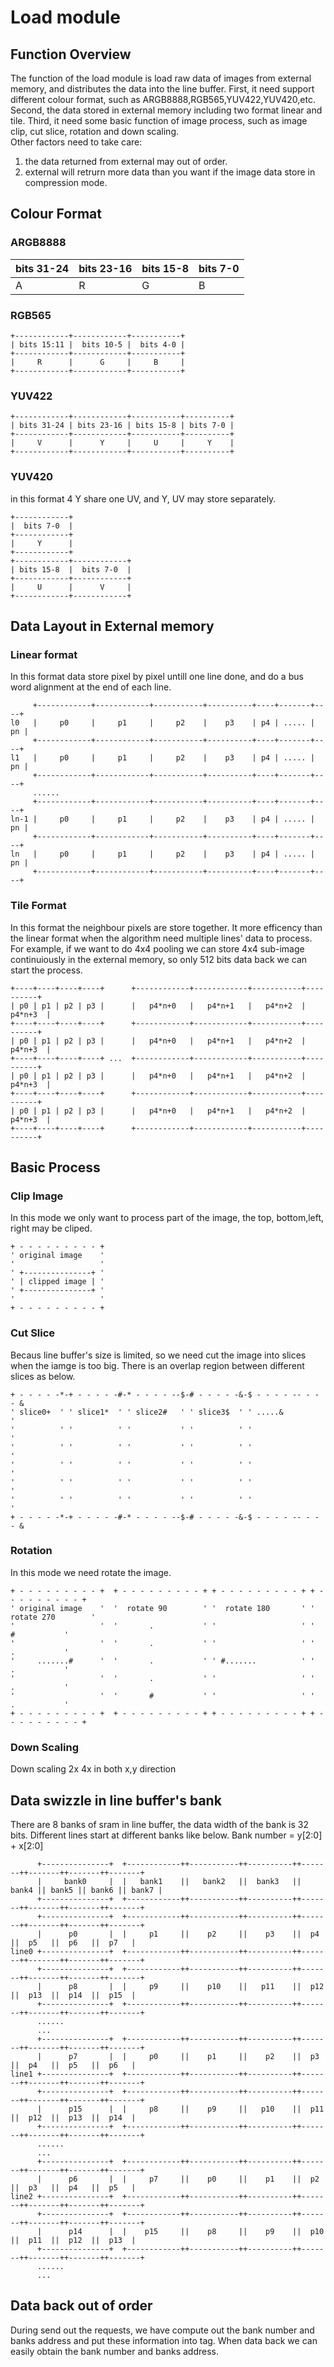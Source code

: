 # Load module
## Function Overview
The function of the load module is load raw data of images from external memory, 
and distributes the data into the line buffer. 
First, it need support different colour format, such as  ARGB8888,RGB565,YUV422,YUV420,etc.
Second, the data stored in external memory including two format linear and tile.
Third, it need some basic function of image process, such as image clip, cut slice, rotation and down scaling.<br>
Other factors need to take care:
1) the data returned from external may out of order.
2) external will retrurn more data than you want if the image data store in compression mode.
## Colour Format
### ARGB8888
| bits 31-24 | bits 23-16 | bits 15-8 | bits 7-0 |
|----|----|----|----|
|      A     |      R     |     G     |     B    |

### RGB565
```
+------------+------------+-----------+
| bits 15:11 |  bits 10-5 |  bits 4-0 |
+------------+------------+-----------+
|     R      |      G     |     B     |
+------------+------------+-----------+
```
### YUV422
```
+------------+------------+-----------+----------+
| bits 31-24 | bits 23-16 | bits 15-8 | bits 7-0 |
+------------+------------+-----------+----------+
|     V      |      Y     |     U     |     Y    |
+------------+------------+-----------+----------+
```
### YUV420
in this format 4 Y share one UV, and Y, UV may store separately.
```
+------------+
|  bits 7-0  |
+------------+
|     Y      |
+------------+
+------------+------------+
| bits 15-8  |  bits 7-0  |
+------------+------------+
|     U      |      V     |
+------------+------------+
```
## Data Layout in External memory
### Linear format 
In this format data store pixel by pixel untill one line done, and do a bus word alignment at the end of each line.
```
     +------------+------------+-----------+----------+----+-------+----+
l0   |     p0     |     p1     |     p2    |    p3    | p4 | ..... | pn |
     +------------+------------+-----------+----------+----+-------+----+
l1   |     p0     |     p1     |     p2    |    p3    | p4 | ..... | pn |
     +------------+------------+-----------+----------+----+-------+----+
     ......
     +------------+------------+-----------+----------+----+-------+----+
ln-1 |     p0     |     p1     |     p2    |    p3    | p4 | ..... | pn |
     +------------+------------+-----------+----------+----+-------+----+
ln   |     p0     |     p1     |     p2    |    p3    | p4 | ..... | pn |
     +------------+------------+-----------+----------+----+-------+----+
```
### Tile Format
In this format the neighbour pixels are store together. 
It more efficency than the linear format when the algorithm need multiple lines' data to process.
For example, if we want to do 4x4 pooling we can store 4x4 sub-image continuiously in the external memory, 
so only 512 bits data back we can start the process.
```
+----+----+----+----+      +------------+------------+-----------+----------+
| p0 | p1 | p2 | p3 |      |   p4*n+0   |   p4*n+1   |   p4*n+2  |  p4*n+3  |
+----+----+----+----+      +------------+------------+-----------+----------+
| p0 | p1 | p2 | p3 |      |   p4*n+0   |   p4*n+1   |   p4*n+2  |  p4*n+3  |
+----+----+----+----+ ...  +------------+------------+-----------+----------+
| p0 | p1 | p2 | p3 |      |   p4*n+0   |   p4*n+1   |   p4*n+2  |  p4*n+3  |
+----+----+----+----+      +------------+------------+-----------+----------+
| p0 | p1 | p2 | p3 |      |   p4*n+0   |   p4*n+1   |   p4*n+2  |  p4*n+3  |
+----+----+----+----+      +------------+------------+-----------+----------+    
```
## Basic Process
### Clip Image
In this mode we only want to process part of the image, the top, bottom,left, right may be cliped.
```
+ - - - - - - - - - +
' original image    '
'                   '
' +---------------+ '
' | clipped image | '
' +---------------+ '
'                   '
+ - - - - - - - - - +
```
### Cut Slice
Becaus line buffer's size is limited, so we need cut the image into slices when the iamge is too big.
There is an overlap region between different slices as below.
```
+ - - - - -*-+ - - - - -#-* - - - - --$-# - - - - -&-$ - - - - -- - - - &
' slice0+  ' ' slice1*  ' ' slice2#   ' ' slice3$  ' ' .....&           '
'          ' '          ' '           ' '          ' '                  '
'          ' '          ' '           ' '          ' '                  '
'          ' '          ' '           ' '          ' '                  '
'          ' '          ' '           ' '          ' '                  '
'          ' '          ' '           ' '          ' '                  '
+ - - - - -*-+ - - - - -#-* - - - - --$-# - - - - -&-$ - - - - -- - - - &
```
### Rotation
In this mode we need rotate the image.
```
+ - - - - - - - - - +  + - - - - - - - - - + + - - - - - - - - - + + - - - - - - - - - +
' original image    '  '  rotate 90        ' '  rotate 180       ' ' rotate 270        '
'                   '  '       .           ' '                   ' '       #           '
'                   '  '       .           ' '                   ' '       .           '
'     .......#      '  '       .           ' ' #.......          ' '       .           '
'                   '  '       .           ' '                   ' '       .           '
'                   '  '       #           ' '                   ' '       .           '
+ - - - - - - - - - +  + - - - - - - - - - + + - - - - - - - - - + + - - - - - - - - - +
```
### Down Scaling
Down scaling 2x 4x in both x,y direction
## Data swizzle in line buffer's bank
There are 8 banks of sram in line buffer, the data width of the bank is 32 bits. 
Different lines start at different banks like below. Bank number = y[2:0] + x[2:0]
```
      +---------------+  +------------++-----------++----------++-------++-------++-------++-------+
      |     bank0     |  |   bank1    ||   bank2   ||  bank3   || bank4 || bank5 || bank6 || bank7 |
      +---------------+  +------------++-----------++----------++-------++-------++-------++-------+
      +---------------+  +------------++-----------++----------++-------++-------++-------++-------+
      |      p0       |  |     p1     ||    p2     ||    p3    ||  p4   ||  p5   ||  p6   ||  p7   |
line0 +---------------+  +------------++-----------++----------++-------++-------++-------++-------+
      +---------------+  +------------++-----------++----------++-------++-------++-------++-------+
      |      p8       |  |     p9     ||    p10    ||   p11    ||  p12  ||  p13  ||  p14  ||  p15  |
      +---------------+  +------------++-----------++----------++-------++-------++-------++-------+
      ......
      ...
      +---------------+  +------------++-----------++----------++-------++-------++-------++-------+
      |      p7       |  |     p0     ||    p1     ||    p2    ||  p3   ||  p4   ||  p5   ||  p6   |
line1 +---------------+  +------------++-----------++----------++-------++-------++-------++-------+
      +---------------+  +------------++-----------++----------++-------++-------++-------++-------+
      |      p15      |  |     p8     ||    p9     ||   p10    ||  p11  ||  p12  ||  p13  ||  p14  |
      +---------------+  +------------++-----------++----------++-------++-------++-------++-------+
      ......
      ...
      +---------------+  +------------++-----------++----------++-------++-------++-------++-------+
      |      p6       |  |     p7     ||    p0     ||    p1    ||  p2   ||  p3   ||  p4   ||  p5   |
line2 +---------------+  +------------++-----------++----------++-------++-------++-------++-------+
      +---------------+  +------------++-----------++----------++-------++-------++-------++-------+
      |      p14      |  |    p15     ||    p8     ||    p9    ||  p10  ||  p11  ||  p12  ||  p13  |
      +---------------+  +------------++-----------++----------++-------++-------++-------++-------+
      ......
      ...
``` 
## Data back out of order
During send out the requests, 
we have compute out the bank number and banks address and put these information into tag.
When data back we can easily obtain the bank number and banks address.
